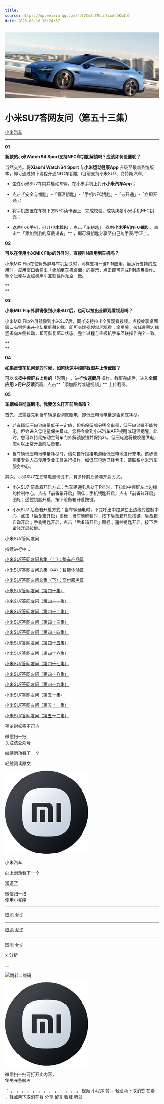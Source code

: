 ```yaml
---
title: 
source: https://mp.weixin.qq.com/s/fVCm3hTMoLnScxAsDKsdtQ
date: 2025-08-10 16:24:57
---
```


![cover_image](images/img_62ad5bb7.jpg)


#  小米SU7答网友问（第五十三集）


[ 小米汽车 ](<javascript:void\(0\);>)

______

  

****01****

**新款的小米Watch S4 Sport支持NFC车钥匙解锁吗？应该如何设置呢？**

当然支持。将**Xiaomi Watch S4 Sport** 与**小米运动健康App** 升级至最新系统版本，即可通过如下流程开通NFC车钥匙（目前支持小米SU7、路特斯汽车）：

  * 坐在小米SU7车内并启动车辆，在小米手机上打开**小米汽车App；**

  * 点击「安全与钥匙」-「管理钥匙」-「手机NFC钥匙」-「去开通」-「立即开通」；

  * 将手机放置在车机下方NFC读卡器上，完成校验，成功绑定小米手机NFC钥匙；

  * 返回小米手机，打开**小米钱包** ，点击「车钥匙」，找到**小米手机NFC钥匙** ，点击**「添加到我的穿戴设备」** ，即可将钥匙分享至自己的手表/手环上。

  

**02**

**可以在使用小米MIX Flip的外屏时，直接PIN应用到车机吗？**

小米MIX Flip在使用外屏与车机互联时，同样支持一键PIN应用。当运行支持的应用时，应用窗口会弹出「添加至车机桌面」的提示，点击即可完成PIN应用操作。整个过程与直板机手车互联操作完全一致。

**  
**

**03**

**小米MIX Flip外屏镜像到小米SU7后，也可以拉出全屏观看视频吗？**

小米MIX Flip外屏镜像到小米SU7后，同样支持拉出全屏观看视频。点按妙享桌面窗口右侧竖条并拖动至屏幕边缘，即可实现视频全屏观看；全屏后，按住屏幕边缘竖条向左侧拉动，即可恢复窗口状态。整个过程与直板机手车互联操作完全一致。

**  
**

**04**

**如果反馈车机问题的时候，如何快速中控屏截图并上传截图？**

可以**长按中控屏右上角的「时间」** ，进行**快速截屏** 操作。截屏完成后，进入**全部应用 >用户反馈**页面，点击**「添加图片或短视频」** 上传截图。

  

**05**

**车辆如果彻底断电，我要怎么打开前后备箱？**

首先，您需要先判断车辆是否彻底断电，即低压电池电量是否彻底耗尽。

  * 若车辆低压电池电量低于一定值，但仍保留部分残余电量，低压电池虽不能放电，但会进入低电量保护模式，您将会收到小米汽车APP提醒或短信提醒。此时，您可以持续按动主驾车门外解锁按钮并保持3s，低压电池将被唤醒供电，您可以正常开启前后备箱。

  * 当车辆低压电池电量耗尽时，请勿自行搭接电源给低压电池进行充电。该步骤需要专业人员使用专业工具进行操作。如低压电池已经亏电，请联系小米汽车服务中心。

其次，小米SU7在正常电量情况下，有多种前后备箱开启方式。

  * 小米SU7 前备箱开启方式：当车辆通电且处于P挡时，下拉出中控屏左上边缘的控制中心，点击「前备箱开启」图标；手机钥匙开启，点击「前备箱开启」图标；遥控钥匙开启，按下前备箱开启按键。

  * 小米SU7 后备箱开启方式：当车辆通电时，下拉呼出中控屏左上边缘的控制中心，点击「后备箱开启」图标；当车辆解锁时，按下后备箱开启按键，后备箱自动开启；手机钥匙开启，点击「后备箱开启」图标；遥控钥匙开启，按下后备箱开启按键。

小米SU7答网友问

持续进行中…

[小米SU7答网友问总集（上）：整车产品篇](<http://mp.weixin.qq.com/s?__biz=MzkyNzU3MDI3Nw==&mid=2247489972&idx=1&sn=b8c58d29e1da2eb08549f48262d2fcce&chksm=c22759bef550d0a88c50e70ab4bc59b26ab31ee5e634a52694ee0cc28f08979a4662fe598032&scene=21#wechat_redirect>)

[小米SU7答网友问总集（中）：智能体验篇](<http://mp.weixin.qq.com/s?__biz=MzkyNzU3MDI3Nw==&mid=2247490580&idx=1&sn=c0e685b4d60f817a799fd4594ab294ad&chksm=c2275c1ef550d508549e791b5b0d076288f55ee40a8145ea3642e6f9166aedba8b267cb11051&scene=21#wechat_redirect>)

[小米SU7答网友问总集（下）：交付服务篇](<http://mp.weixin.qq.com/s?__biz=MzkyNzU3MDI3Nw==&mid=2247490603&idx=1&sn=88ef8375987c8a7be5c1bc6b8a42e9f6&chksm=c2275c21f550d537cbed33f14c6062f066a768b19efdaa1fd3b67dc17c1abe494d5cffa15124&scene=21#wechat_redirect>)

[小米SU7答网友问（第四十集）](<http://mp.weixin.qq.com/s?__biz=MzkyNzU3MDI3Nw==&mid=2247490643&idx=1&sn=213f175676280f7958bace8d6d467568&chksm=c2275c59f550d54f201060f9c4c7dd8be6c6bd2737d38aa16cc3ccb85f8b7fd9598e0def18f8&scene=21#wechat_redirect>)

[小米SU7答网友问（第四十一集）](<http://mp.weixin.qq.com/s?__biz=MzkyNzU3MDI3Nw==&mid=2247490710&idx=1&sn=56d9b707c60ba5be5457d884f1013f88&chksm=c2275c9cf550d58a249cdd7bf8ea554d1b19869171a8addb307c4ab9daf17ae6f1a8ec8a190d&scene=21#wechat_redirect>)  

[小米SU7答网友问（第四十二集）](<http://mp.weixin.qq.com/s?__biz=MzkyNzU3MDI3Nw==&mid=2247490735&idx=1&sn=70a61bb524c263198c3db73cd0f4db6c&chksm=c2275ca5f550d5b3eacbf734b503cfdde5466232420a627886309ae897b7ae6cecdea1acc52a&scene=21#wechat_redirect>)

[小米SU7答网友问（第四十三集）](<http://mp.weixin.qq.com/s?__biz=MzkyNzU3MDI3Nw==&mid=2247490743&idx=1&sn=bffffaf2e910fc0e666a7648ed694fe5&chksm=c2275cbdf550d5ab1bf4c1d6b82c5a1f3b5206ee1a1d05198ae7a8f1af4d59f839dc34fd6ad2&scene=21#wechat_redirect>)

[小米SU7答网友问（第四十四集）](<http://mp.weixin.qq.com/s?__biz=MzkyNzU3MDI3Nw==&mid=2247490748&idx=1&sn=6160b9038c5209a9e64153ebcb2d3807&chksm=c2275cb6f550d5a0e14bab2b01483fad1bcee53889419e318e91d5768d3952c1c7b30ad0e185&scene=21#wechat_redirect>)

[小米SU7答网友问（第四十五集）](<http://mp.weixin.qq.com/s?__biz=MzkyNzU3MDI3Nw==&mid=2247494797&idx=1&sn=a97b403a4ff07ba213987e171f50119b&chksm=c224ac87f5532591b05a0ee18ef74c9372a10feb14481925ce4f496e9e11ef2f8d4b59336092&scene=21#wechat_redirect>)

[小米SU7答网友问（第四十六集）](<http://mp.weixin.qq.com/s?__biz=MzkyNzU3MDI3Nw==&mid=2247496002&idx=1&sn=581d0d1142d93ce150fea3965895558c&chksm=c224b148f553385e5f55cf9d7371f2db2fb70c3b8abb72b00774d4ffd446d16babcf1186ac00&scene=21#wechat_redirect>)

[小米SU7答网友问（第四十七集）](<http://mp.weixin.qq.com/s?__biz=MzkyNzU3MDI3Nw==&mid=2247496007&idx=1&sn=6a421c3b17cc1c65329d05cb32d9623c&chksm=c224b14df553385b03ed46354e48060b3936c02ef2eb6fc0525f42f293750ed873268571d202&scene=21#wechat_redirect>)

[小米SU7答网友问（第四十八集）](<http://mp.weixin.qq.com/s?__biz=MzkyNzU3MDI3Nw==&mid=2247496032&idx=1&sn=55195b432d452da064fcef7d5974a10f&chksm=c224b16af553387ccad87fac4f24947fa2d47458f9582f2346f5e289a8e7eb26a0347b2b811f&scene=21#wechat_redirect>)

[小米SU7答网友问（第四十九集）](<http://mp.weixin.qq.com/s?__biz=MzkyNzU3MDI3Nw==&mid=2247496197&idx=2&sn=20d2997ddaa8b4acd48320f29c065d02&chksm=c224b20ff5533b1970b474d54e1c45dc70270641db75757bc54f82d4eb96112b4acb25ec8ed3&scene=21#wechat_redirect>)

[小米SU7答网友问（第五十集）](<http://mp.weixin.qq.com/s?__biz=MzkyNzU3MDI3Nw==&mid=2247496220&idx=2&sn=8e78ba969d5a735cdcb52f80ed1ff8f4&chksm=c224b216f5533b002a0f73b964f8bc4c6789e5394dbab1a39f114d627bbe28bfcc054d08e868&scene=21#wechat_redirect>)

[小米SU7答网友问（第五十一集）](<http://mp.weixin.qq.com/s?__biz=MzkyNzU3MDI3Nw==&mid=2247496229&idx=2&sn=205628e113bd59563b8fe2132e536723&chksm=c224b22ff5533b39d44cd21f0e85fe29d7cc19e6541ccfbd8167999fddededf1f47f0144005a&scene=21#wechat_redirect>)

[小米SU7答网友问（第五十二集）](<http://mp.weixin.qq.com/s?__biz=MzkyNzU3MDI3Nw==&mid=2247496282&idx=2&sn=47a3e261e951d6f3ab3d32aed082b87a&chksm=c224b250f5533b46ffe02af67695f42360ad3edc1633fe9908efe07ece32baefbd5c7dae856b&scene=21#wechat_redirect>)

[](<http://mp.weixin.qq.com/s?__biz=MzkyNzU3MDI3Nw==&mid=2247490603&idx=1&sn=88ef8375987c8a7be5c1bc6b8a42e9f6&chksm=c2275c21f550d537cbed33f14c6062f066a768b19efdaa1fd3b67dc17c1abe494d5cffa15124&scene=21#wechat_redirect>)

  

[](<>)[](<>)

  

预览时标签不可点

微信扫一扫  
关注该公众号

继续滑动看下一个

轻触阅读原文

![img_97d833da.jpg](images/img_97d833da.jpg)

小米汽车 

向上滑动看下一个

[知道了](<javascript:;>)

微信扫一扫  
使用小程序

****

[取消](<javascript:void\(0\);>) [允许](<javascript:void\(0\);>)

****

[取消](<javascript:void\(0\);>) [允许](<javascript:void\(0\);>)

****

[取消](<javascript:void\(0\);>) [允许](<javascript:void\(0\);>)

× 分析

__

![跳转二维码]()

![作者头像](images/img_97d833da.jpg)

微信扫一扫可打开此内容，  
使用完整服务

： ， ， ， ， ， ， ， ， ， ， ， ， 。 视频 小程序 赞 ，轻点两下取消赞 在看 ，轻点两下取消在看 分享 留言 收藏 听过